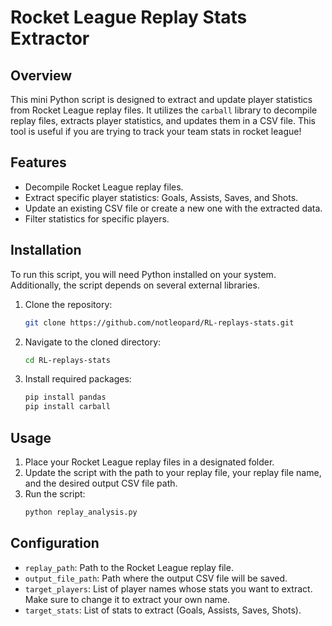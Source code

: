 
# Rocket League Replay Stats Extractor

## Overview
This mini Python script is designed to extract and update player statistics from Rocket League replay files. It utilizes the `carball` library to decompile replay files, extracts player statistics, and updates them in a CSV file. This tool is useful if you are trying to track your team stats in rocket league!

## Features
- Decompile Rocket League replay files.
- Extract specific player statistics: Goals, Assists, Saves, and Shots.
- Update an existing CSV file or create a new one with the extracted data.
- Filter statistics for specific players.

## Installation
To run this script, you will need Python installed on your system. Additionally, the script depends on several external libraries.

1. Clone the repository:
   ```bash
   git clone https://github.com/notleopard/RL-replays-stats.git
   ```
2. Navigate to the cloned directory:
   ```bash
   cd RL-replays-stats
   ```
3. Install required packages:
   ```bash
   pip install pandas
   pip install carball
   ```

## Usage
1. Place your Rocket League replay files in a designated folder.
2. Update the script with the path to your replay file, your replay file name, and the desired output CSV file path.
3. Run the script:
   ```bash
   python replay_analysis.py
   ```

## Configuration
- `replay_path`: Path to the Rocket League replay file.
- `output_file_path`: Path where the output CSV file will be saved.
- `target_players`: List of player names whose stats you want to extract. Make sure to change it to extract your own name.
- `target_stats`: List of stats to extract (Goals, Assists, Saves, Shots).

